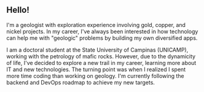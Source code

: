 ## Hello!

I'm a geologist with exploration experience involving gold, copper, and nickel projects.
In my career, I've always been interested in how technology can help me with "geologic" problems by building my own diversified apps.

I am a doctoral student at the State University of Campinas (UNICAMP), working with the petrology of mafic rocks. However, due to the dynamicity of life, I've decided to explore a new trail in my career, learning more about IT and new technologies. The turning point was when I realized I spent more time coding than working on geology. I'm currently following the backend and DevOps roadmap to achieve my new targets.
